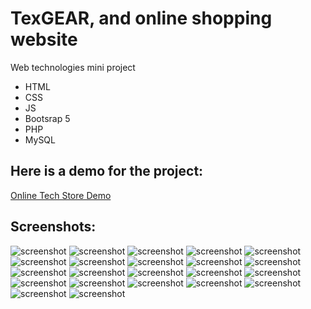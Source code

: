 # TexGEAR, and online shopping website
Web technologies mini project <br>
<ul>
  <li>HTML</li>
  <li>CSS</li>
  <li>JS</li>
  <li>Bootsrap 5</li>
  <li>PHP</li>
  <li>MySQL</li>
</ul>

<h2>Here is a demo for the project:</h2>
<a href="https://youtu.be/C8KoiWlh0bk" target="_blank">Online Tech Store Demo</a>
<h2>Screenshots:</h2>
<img src="https://ibb.co/WVcRbrG" alt="screenshot" />
<img src="https://ibb.co/6s8QmwD" alt="screenshot" />
<img src="https://ibb.co/JFkpCCY" alt="screenshot" />
<img src="https://ibb.co/5Mr7GTf" alt="screenshot" />
<img src="https://ibb.co/vQ36GQj" alt="screenshot" />
<img src="https://ibb.co/XsNnJvX" alt="screenshot" />
<img src="https://ibb.co/NVrtQ4d" alt="screenshot" />
<img src="https://ibb.co/94WKBSf" alt="screenshot" />
<img src="https://ibb.co/cTrBwHQ" alt="screenshot" />
<img src="https://ibb.co/gZVv39w" alt="screenshot" />
<img src="https://ibb.co/nLJF0xq" alt="screenshot" />
<img src="https://ibb.co/DGmxRhj" alt="screenshot" />
<img src="https://ibb.co/S62RBPt" alt="screenshot" />
<img src="https://ibb.co/fdCBw8R" alt="screenshot" />
<img src="https://ibb.co/ckrgKGM" alt="screenshot" />
<img src="https://ibb.co/KGTxsfQ" alt="screenshot" />
<img src="https://ibb.co/kKBr5Kr" alt="screenshot" />
<img src="https://ibb.co/pWchczv" alt="screenshot" />
<img src="https://ibb.co/G9sb82z" alt="screenshot" />
<img src="https://ibb.co/sWGqywV" alt="screenshot" />
<img src="https://ibb.co/xjMRx08" alt="screenshot" />
<img src="https://ibb.co/M5Wfw4K" alt="screenshot" />
